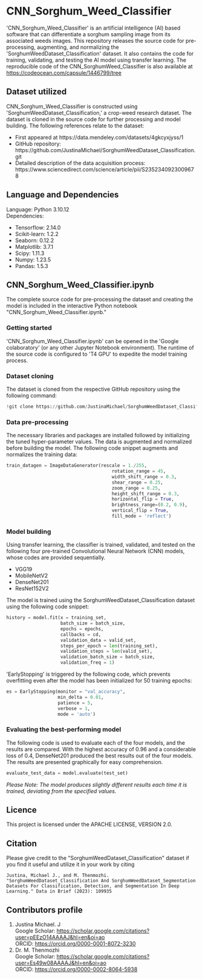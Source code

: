 # CNN_Sorghum_Weed_Classifier
'CNN_Sorghum_Weed_Classifier' is an artificial intelligence (AI) based software that can differentiate a sorghum sampling image from its associated weeds images. This repository releases the source code for pre-processing, augmenting, and normalizing the 'SorghumWeedDataset_Classification' dataset. It also contains the code for training, validating, and testing the AI model using transfer learning. The reproducible code of the CNN_SorghumWeed_Classifier is also available at https://codeocean.com/capsule/1446799/tree

## Dataset utilized
CNN_Sorghum_Weed_Classifier is constructed using 'SorghumWeedDataset_Classification,' a crop-weed research dataset. The dataset is cloned in the source code for further processing and model building. The following references relate to the dataset: <br/>
<ul>
  <li>First appeared at https://data.mendeley.com/datasets/4gkcyxjyss/1</li>
  <li>GitHub repository: https://github.com/JustinaMichael/SorghumWeedDataset_Classification.git</li>
  <li>Detailed description of the data acquisition process: https://www.sciencedirect.com/science/article/pii/S2352340923009678</li>
</ul>

## Language and Dependencies
Language: Python 3.10.12 </br>
Dependencies: <br/>
<ul>
  <li> Tensorflow: 2.14.0</li>
  <li> Scikit-learn: 1.2.2</li>
  <li> Seaborn: 0.12.2</li>
  <li> Matplotlib: 3.7.1</li>
  <li> Scipy: 1.11.3</li>
  <li> Numpy: 1.23.5</li>
  <li> Pandas: 1.5.3</li>
</ul>

## CNN_Sorghum_Weed_Classifier.ipynb
The complete source code for pre-processing the dataset and creating the model is included in the interactive Python notebook "CNN_Sorghum_Weed_Classifier.ipynb." 

### Getting started
'CNN_Sorghum_Weed_Classifier.ipynb' can be opened in the 'Google colaboratory' (or any other Jupyter Notebook environment). The runtime of the source code is configured to 'T4 GPU' to expedite the model training process.

### Dataset cloning
The dataset is cloned from the respective GitHub repository using the following command: 
```python
!git clone https://github.com/JustinaMichael/SorghumWeedDataset_Classification.git
```

### Data pre-processing
The necessary libraries and packages are installed followed by initializing the tuned hyper-parameter values. The data is augmented and normalized before building the model. The following code snippet augments and normalizes the training data:
```python
train_datagen = ImageDataGenerator(rescale = 1./255,
                                       rotation_range = 45,
                                       width_shift_range = 0.3,
                                       shear_range = 0.25,
                                       zoom_range = 0.25,
                                       height_shift_range = 0.3,
                                       horizontal_flip = True,
                                       brightness_range=(0.2, 0.9),
                                       vertical_flip = True,
                                       fill_mode = 'reflect')
```

### Model building
Using transfer learning, the classifier is trained, validated, and tested on the following four pre-trained Convolutional Neural Network (CNN) models, whose codes are provided sequentially.  
<ul>
  <li>VGG19</li>
  <li>MobileNetV2</li>
  <li>DenseNet201</li>
  <li>ResNet152V2</li>
</ul>
The model is trained using the SorghumWeedDataset_Classification dataset using the following code snippet:

```python
history = model.fit(x = training_set,
                    batch_size = batch_size,
                    epochs = epochs,
                    callbacks = cd,
                    validation_data = valid_set,
                    steps_per_epoch = len(training_set),
                    validation_steps = len(valid_set),
                    validation_batch_size = batch_size,
                    validation_freq = 1)
```
'EarlyStopping' is triggered by the following code, which prevents overfitting even after the model has been initialized for 50 training epochs:

```python
es = EarlyStopping(monitor = "val_accuracy", 
                   min_delta = 0.01,
                   patience = 5,
                   verbose = 1,
                   mode = 'auto')
```

### Evaluating the best-performing model
The following code is used to evaluate each of the four models, and the results are compared. With the highest accuracy of 0.96 and a considerable loss of 0.4, DenseNet201 produced the best results out of the four models. The results are presented graphically for easy comprehension.
```python
evaluate_test_data = model.evaluate(test_set)
```
<I>
  Please Note: The model produces slightly different results each time it is trained, deviating from the specified values. 
</I>

## Licence
This project is licensed under the APACHE LICENSE, VERSION 2.0.

## Citation 
Please give credit to the "SorghumWeedDataset_Classification" dataset if you find it useful and utilize it in your work by citing 
```
Justina, Michael J., and M. Thenmozhi. "SorghumWeedDataset_Classification And SorghumWeedDataset_Segmentation Datasets For Classification, Detection, and Segmentation In Deep Learning." Data in Brief (2023): 109935
```

## Contributors profile <br/>
1. Justina Michael. J <br/>
        Google Scholar: https://scholar.google.com/citations?user=pEEzO14AAAAJ&hl=en&oi=ao <br/>
        ORCID: https://orcid.org/0000-0001-8072-3230 </br>
2. Dr. M. Thenmozhi <br/>
        Google Scholar: https://scholar.google.com/citations?user=Es49w08AAAAJ&hl=en&oi=ao <br/>
        ORCID: https://orcid.org/0000-0002-8064-5938 <br/>
